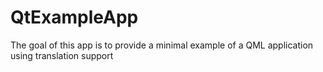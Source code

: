 QtExampleApp
============

The goal of this app is to provide a minimal example of a QML application using translation support

